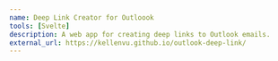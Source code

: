 ```yaml
---
name: Deep Link Creator for Outloook
tools: [Svelte]
description: A web app for creating deep links to Outlook emails.
external_url: https://kellenvu.github.io/outlook-deep-link/
---
```

